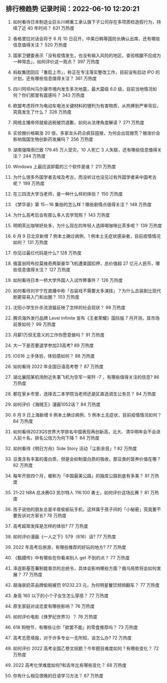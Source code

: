 
## 排行榜趋势 记录时间：2022-06-10 12:20:21
  
  1. 如何看待日本制造业巨头川崎重工承认旗下子公司存在多项质检造假行为，持续了近 40 年时间？ 631 万热度
    
  2. 香格里拉对话会将于 6 月 10 日召开，中美日韩等国防长确认出席，还有哪些信息值得关注？ 520 万热度
    
  3. 国家卫健委表示「没有疫情发生，也没有输入风险的地区，查验核酸不应成为一种常态」，如何评价这一观点？ 397 万热度
    
  4. 蚂蚁集团回应「重启上市」，称正在专注落实整改工作，目前没有启动 IPO 的计划，还有哪些信息值得关注？ 361 万热度
    
  5. 四川阿坝州马尔康市境内发生多次地震，最大震级 6.0 级，目前当地情况如何？你们那里有震感吗？ 343 万热度
    
  6. 欧盟考虑将作为电动车电池关键材料的锂列为有害物质，从热捧到严审背后，究竟发生了什么？ 326 万热度
    
  7. 网络主播帝师就偷逃税被罚道歉，如何从法律角度解读？ 271 万热度
    
  8. 实验猴价格飙涨 20 倍，多家龙头药企疯狂囤猴，为何会出现猴荒？猴涨价会影响我国生物创新药发展吗？ 256 万热度
    
  9. 湖南强降雨已致 179.45 万人受灾，10 人死亡 3 人失联，还有哪些信息值得关注？ 244 万热度
    
  10. Windows 上最应该卸载的三个软件是谁？ 211 万热度
    
  11. 为什么很多外国学者去埃及考古，而没听过也没见过有外国学者来中国考古呢？ 199 万热度
    
  12. 在三四流大学当老师，是一种什么样的体验？ 150 万热度
    
  13. 《梦华录》第 15－16 集拍的怎么样？哪些剧情点值得关注？ 148 万热度
    
  14. 为什么高考后会有那么多人去学驾照？ 143 万热度
    
  15. 明明茶比咖啡好处多，为什么现在的年轻人选择喝咖啡比茶多呢？ 139 万热度
    
  16. 6 月 9 日北京新增 7 例本土确诊病例、1 例本土无症状感染者，目前疫情情况如何？ 131 万热度
    
  17. 你见过最烂代码是什么? 128 万热度
    
  18. 俄富翁阿布拉莫维奇两架豪华飞机遭美国扣押，总价值超 27 亿元人民币，哪些信息值得关注？ 127 万热度
    
  19. 如何看待日本一桥大学外国人入试作弊事件？ 126 万热度
    
  20. 如何看待刘宇宁在直播中称「古装戏不需要太多演技」？为什么古装剧比现代剧更容易入门和出圈？ 103 万热度
    
  21. 沈阳小学生扑杀流浪猫反映了怎样的社会现状？ 99 万热度
    
  22. 腾讯海外发行品牌 Level Infinite 宣布《王者荣耀》国际版 7 月开测，其市场前景如何？ 99 万热度
    
  23. 月薪1万但无意义的工作你愿意做吗？ 91 万热度
    
  24. 大一下是否要退学参加23高考? 89 万热度
    
  25. iOS16 上手体验，体验感如何？ 88 万热度
    
  26. 如何看待 2022 年全国日语高考卷？ 87 万热度
    
  27. 湖北襄阳某机场附近失事飞机为空军一架歼 -7 ，有哪些值得关注的信息? 86 万热度
    
  28. 都在家乡市里，选择去二本学院当老师还是区直选调生公务员？ 84 万热度
    
  29. 如何评价《海贼王》漫画1052话？ 84 万热度
    
  30. 6 月 9 日上海新增 6 例本土确诊病例、5 例本土无症状，目前疫情情况如何？ 84 万热度
    
  31. 如何看待2023QS世界大学排名中国表现再创新高，北大、清华明年会不会进入前十名，排名公信力为何下降？ 84 万热度
    
  32. 如何看待《明日方舟》Side Story 活动「尘影余音」? 82 万热度
    
  33. 豆类含有丰富的蛋白质，但是会抑制蛋白质的吸收，那豆类的营养价值在哪？ 82 万热度
    
  34. 每年开放四个月，被称为「中国最美公路」的独库公路到底有多美？ 81 万热度
    
  35. 21-22 NBA 总决赛G3 凯尔特人 116:100 勇士，如何评价这场比赛？ 81 万热度
    
  36. 孩子说他的朋友总是半夜偷偷玩手机，这样属于孩子间的「小秘密」究竟要不要告诉对方家长? 78 万热度
    
  37. 高考超常发挥是怎样的体验? 77 万热度
    
  38. 如何评价漫画《一人之下》579（616）话? 77 万热度
    
  39. 2022 年高考后旅游，有哪些推荐的好玩的地方? 77 万热度
    
  40. 《甄嬛传》中有哪些在你看来别人 get 不到的点？ 77 万热度
    
  41. 泽连斯基签署制裁普京的总统令，具体会影响哪些方面？俄乌局势将会如何发展？ 77 万热度
    
  42. 胡海泉奶茶品牌偷税被罚 91232.23 元，为何明星餐饮频频翻车？ 77 万热度
    
  43. 身高 160 以下的小个子女生怎么穿搭？ 77 万热度
    
  44. 原生家庭对谈恋爱有哪些影响？ 76 万热度
    
  45. 如何评价电影《侏罗纪世界3》？ 76 万热度
    
  46. 618 购物节，有哪些让你「欲罢不能」的零食推荐吗？ 73 万热度
    
  47. 高考志愿填报，对于许多专业一无所知，该怎么办? 72 万热度
    
  48. 如何评价 2022 高考全国乙卷文综题？今年题目难度如何？有哪些变化？ 72 万热度
    
  49. 2022 高考化学难度如何?和去年比有哪些变化？ 68 万热度
    
  50. 你有什么相见恨晚的日语学习方法？ 67 万热度
    